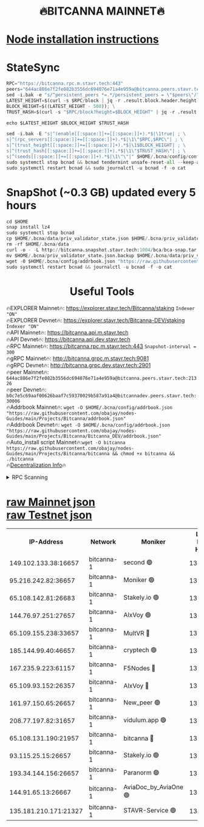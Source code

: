 <h1 align="center"> 🔥BITCANNA MAINNET🔥</h1>


[Node installation instructions](https://github.com/obajay/nodes-Guides/tree/main/Projects/Bitcanna)
=

# StateSync
```python
RPC="https://bitcanna.rpc.m.stavr.tech:443"
peers="644ac886e7f2fe082b3556dc694076e71a4e959a@bitcanna.peers.stavr.tech:21326"
sed -i.bak -e "s/^persistent_peers *=.*/persistent_peers = \"$peers\"/" $HOME/.bcna/config/config.toml
LATEST_HEIGHT=$(curl -s $RPC/block | jq -r .result.block.header.height); \
BLOCK_HEIGHT=$((LATEST_HEIGHT - 500)); \
TRUST_HASH=$(curl -s "$RPC/block?height=$BLOCK_HEIGHT" | jq -r .result.block_id.hash)

echo $LATEST_HEIGHT $BLOCK_HEIGHT $TRUST_HASH

sed -i.bak -E "s|^(enable[[:space:]]+=[[:space:]]+).*$|\1true| ; \
s|^(rpc_servers[[:space:]]+=[[:space:]]+).*$|\1\"$RPC,$RPC\"| ; \
s|^(trust_height[[:space:]]+=[[:space:]]+).*$|\1$BLOCK_HEIGHT| ; \
s|^(trust_hash[[:space:]]+=[[:space:]]+).*$|\1\"$TRUST_HASH\"| ; \
s|^(seeds[[:space:]]+=[[:space:]]+).*$|\1\"\"|" $HOME/.bcna/config/config.toml
sudo systemctl stop bcnad && bcnad tendermint unsafe-reset-all --keep-addr-book
sudo systemctl restart bcnad && sudo journalctl -u bcnad -f -o cat
```
# SnapShot (~0.3 GB) updated every 5 hours
```python
cd $HOME
snap install lz4
sudo systemctl stop bcnad
cp $HOME/.bcna/data/priv_validator_state.json $HOME/.bcna/priv_validator_state.json.backup
rm -rf $HOME/.bcna/data
curl -o - -L http://bitcanna.snapshot.stavr.tech:1004/bca/bca-snap.tar.lz4 | lz4 -c -d - | tar -x -C $HOME/.bcna --strip-components 2
mv $HOME/.bcna/priv_validator_state.json.backup $HOME/.bcna/data/priv_validator_state.json
wget -O $HOME/.bcna/config/addrbook.json "https://raw.githubusercontent.com/obajay/nodes-Guides/main/Projects/Bitcanna/addrbook.json"
sudo systemctl restart bcnad && journalctl -u bcnad -f -o cat
```

 <h1 align="center"> Useful Tools</h1>

🔥EXPLORER Mainnet🔥:    https://explorer.stavr.tech/Bitcanna/staking          `Indexer "ON"` \
🔥EXPLORER Devnet🔥:     https://explorer.stavr.tech/Bitcanna-DEV/staking     `Indexer "ON"` \
🔥API Mainnet🔥:         https://bitcanna.api.m.stavr.tech \
🔥API Devnet🔥:          https://bitcanna.api.dev.stavr.tech \
🔥RPC Mainnet🔥:         https://bitcanna.rpc.m.stavr.tech:443         `Snapshot-interval = 300` \
🔥gRPC Mainnet🔥:        http://bitcanna.grpc.m.stavr.tech:9081 \
🔥gRPC Devnet🔥:         http://bitcanna.grpc.dev.stavr.tech:2901 \
🔥peer Mainnet🔥:        `644ac886e7f2fe082b3556dc694076e71a4e959a@bitcanna.peers.stavr.tech:21326` \
🔥peer Devnet🔥:         `b0c7e5c69aaf00626baaf7c59370029b587a91a4@bitcannadev.peers.stavr.tech:30006` \
🔥Addrbook Mainnet🔥:    ```wget -O $HOME/.bcna/config/addrbook.json "https://raw.githubusercontent.com/obajay/nodes-Guides/main/Projects/Bitcanna/addrbook.json"``` \
🔥Addrbook Devnet🔥:    ```wget -O $HOME/.bcna/config/addrbook.json "https://raw.githubusercontent.com/obajay/nodes-Guides/main/Projects/Bitcanna/Bitcanna_DEV/addrbook.json"``` \
🔥Auto_install script Mainnet🔥:```wget -O bitcanna https://raw.githubusercontent.com/obajay/nodes-Guides/main/Projects/Bitcanna/bitcanna && chmod +x bitcanna && ./bitcanna``` \
🔥[Decentralization Info](https://github.com/obajay/StateSync-snapshots/tree/main/Projects/Bitcanna/Decentralization)🔥


<details>
<summary>RPC Scanning</summary>

<h2 align="center"> We scan nodes in real time every 4 hours. And we provide the final result of RPC endpoints.
We cannot influence the operation of these nodes in any way. </h2>


```python
If Voting Power is higher than 0 --> then the Node is a validator of the network and may be subject to attack and be a potential threat to the chain.
```
```python
We marked such validators with a red symbol
```

</details>

[raw Mainnet json](https://rpc-check.bcam.stavr.tech/bcam/rpc-bcam-result.json) \
[raw Testnet json](https://github.com/obajay/StateSync-snapshots/tree/main/Projects/Bitcanna/Rpc-Check-Testnet)
=



<table><tr><th>IP-Address</th><th>Network</th><th>Moniker</th><th>Latest Block Height</th><th>Earliest Block Height</th><th>Catching Up</th><th>Tx Index</th><th>Voting Power</th><th>Scan Time</th></tr><tr><td>149.102.133.38:16657</td><td>bitcanna-1</td><td>second 🟢</td><td>13052716</td><td>1</td><td>False</td><td>on</td><td>0</td><td>2024-03-17T15:08:51.660004701UTC</td></tr><tr><td>95.216.242.82:36657</td><td>bitcanna-1</td><td>Moniker 🟢</td><td>13052705</td><td>5776907</td><td>False</td><td>on</td><td>0</td><td>2024-03-17T15:07:50.471228245UTC</td></tr><tr><td>65.108.142.81:26683</td><td>bitcanna-1</td><td>Stakely.io 🟢</td><td>13052709</td><td>6152001</td><td>False</td><td>on</td><td>0</td><td>2024-03-17T15:08:13.640986390UTC</td></tr><tr><td>144.76.97.251:27657</td><td>bitcanna-1</td><td>AlxVoy 🟢</td><td>13052714</td><td>8805201</td><td>False</td><td>on</td><td>0</td><td>2024-03-17T15:08:41.162451646UTC</td></tr><tr><td>65.109.155.238:33657</td><td>bitcanna-1</td><td>MultVR 🔴</td><td>13052710</td><td>9933415</td><td>False</td><td>on</td><td>352448</td><td>2024-03-17T15:08:19.137223224UTC</td></tr><tr><td>185.144.99.40:46657</td><td>bitcanna-1</td><td>cryptech 🟢</td><td>13052705</td><td>11528001</td><td>False</td><td>on</td><td>0</td><td>2024-03-17T15:07:46.029495403UTC</td></tr><tr><td>167.235.9.223:61157</td><td>bitcanna-1</td><td>F5Nodes 🔴</td><td>13052711</td><td>12084001</td><td>False</td><td>on</td><td>570</td><td>2024-03-17T15:08:23.431030112UTC</td></tr><tr><td>65.109.93.152:26357</td><td>bitcanna-1</td><td>AlxVoy 🔴</td><td>13052716</td><td>12109301</td><td>False</td><td>on</td><td>1391929</td><td>2024-03-17T15:08:52.162039362UTC</td></tr><tr><td>161.97.150.65:26657</td><td>bitcanna-1</td><td>New_peer 🟢</td><td>13052709</td><td>12254001</td><td>False</td><td>on</td><td>0</td><td>2024-03-17T15:08:13.923620638UTC</td></tr><tr><td>208.77.197.82:31657</td><td>bitcanna-1</td><td>vidulum.app 🟢</td><td>13052710</td><td>12386934</td><td>False</td><td>on</td><td>0</td><td>2024-03-17T15:08:16.670516127UTC</td></tr><tr><td>65.108.131.190:21957</td><td>bitcanna-1</td><td>bitcanna 🔴</td><td>13052712</td><td>12952712</td><td>False</td><td>on</td><td>419935</td><td>2024-03-17T15:08:27.794610876UTC</td></tr><tr><td>93.115.25.15:26657</td><td>bitcanna-1</td><td>Stakely.io 🟢</td><td>13052709</td><td>13004569</td><td>False</td><td>on</td><td>0</td><td>2024-03-17T15:08:09.275707737UTC</td></tr><tr><td>193.34.144.156:26657</td><td>bitcanna-1</td><td>Paranorm 🟢</td><td>13052712</td><td>13042501</td><td>False</td><td>on</td><td>0</td><td>2024-03-17T15:08:30.116430979UTC</td></tr><tr><td>144.91.65.13:26667</td><td>bitcanna-1</td><td>AviaDoc_by_AviaOne 🟢</td><td>13052713</td><td>13042801</td><td>False</td><td>on</td><td>0</td><td>2024-03-17T15:08:36.554072796UTC</td></tr><tr><td>135.181.210.171:21327</td><td>bitcanna-1</td><td>STAVR-Service 🟢</td><td>13052714</td><td>13051301</td><td>False</td><td>on</td><td>0</td><td>2024-03-17T15:08:40.931843357UTC</td></tr></table>

